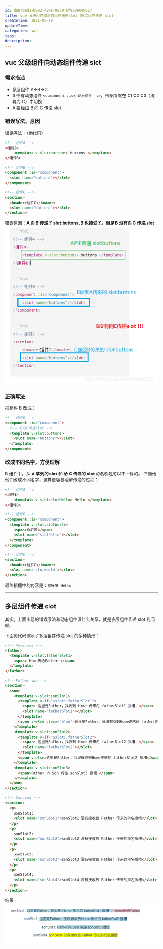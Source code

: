 ```yaml
---
id: da87bad1-b882-427e-88b0-af9886045627
title: vue 父级组件向动态组件传递slot（多层组件传递 slot）
createTime: 2021-06-29
updateTime:
categories: vue
tags:
description:
---
```


## vue 父级组件向动态组件传递 slot

### 需求描述

- 多层组件 A->B->C
- B 中有动态组件 `<component :is="动态组件" />`，根据情况在 C1 C2 C3（统称为 C）中切换
- A 要经由 B 向 C 传递 slot

### 错误写法、原因

错误写法：（伪代码）

```html
<!-- 组件A -->
<组件B>
	<template v-slot:buttons> buttons </template>
</组件B>
```

```html
<!-- 组件B -->
<component :is="component">
  <slot name="buttons"></slot>
</component>
```

```html
<!-- 组件C -->
<section>
  <header>组件C</header>
  <slot name="buttons"></slot>
</section>
```

错误原因：**A 向 B 传递了 slot:buttons, B 也接受了。但是 B 没有向 C 传递 slot**
![在这里插入图片描述](../post-assets/df605a92-9cc7-4dc8-b737-d959429c1811.png)

### 正确写法

把组件 B 改成：

```html
<!-- 组件B -->
<component :is="component">
  <!-- B向C传递slot -->
  <template v-slot:buttons>
    <slot name="buttons"></slot>
  </template>
</component>
```

### 改成不同名字，方便理解

B 组件中，从 **A 拿到的 slot** 和 **给 C 传递的 slot** 的名称是可以不一样的。
下面给他们改成不同名字，这样更容易理解传递的过程：

```html
<!-- 组件A -->
<组件B>
	<template v-slot:slotHello> Hello </template>
</组件B>
```

```html
<!-- 组件B -->
<component :is="component">
  <template v-slot:slotWorld>
    <span>你好呀</span>
    <slot name="slotHello"></slot>
  </template>
</component>
```

```html
<!-- 组件C -->
<section>
  <header>组件C</header>
  <slot name="slotWorld"></slot>
</section>
```

最终插槽中的内容是：`你好呀 Hello`

---

## 多层组件传递 slot

其实，上面出现的错误写法和动态组件没什么关系，就是多层组件传递 slot 的问题。

下面的代码演示了多层组件传递 slot 的多种情形：

```html
<!-- Home.vue -->
<father>
  <template v-slot:fatherSlot1>
    <span> Home传给Father </span>
  </template>
</father>
```

```html
<!-- Father.vue -->
<section>
  <son>
    <template v-slot:sonSlot1>
      <template v-if="$slots.fatherSlot1">
        <span> 这里是Father，我收到 Home 传来的 fatherSlot1 插槽：</span>
        <slot name="fatherSlot1"></slot>
      </template>
      <span v-else class="blue">这里是Father，我没有收到Home传来的 fatherSlot1 插槽</span>
    </template>
    <template v-slot:sonSlot2>
      <template v-if="$slots.fatherSlot2">
        <span> 这里是Father，我收到 Home 传来的 fatherSlot2 插槽：</span>
        <slot name="fatherSlot2"></slot>
      </template>
      <span v-else>这里是Father，我没有收到Home传来的 fatherSlot2 插槽</span>
    </template>
    <template v-slot:sonSlot3>
      <span>Father 向 Son 传递 sonSlot3 插槽 </span>
    </template>
  </son>
</section>
```

```html
<!-- Son.vue -->
<section>
  <p>
    sonSlot1:
    <slot name="sonSlot1">sonSlot1 没有接收到 Father 传来的同名插槽</slot>
  </p>
  <p>
    sonSlot2:
    <slot name="sonSlot2">sonSlot2 没有接收到 Father 传来的同名插槽</slot>
  </p>
  <p>
    sonSlot3:
    <slot name="sonSlot3">sonSlot3 没有接收到 Father 传来的同名插槽</slot>
  </p>
  <p>
    sonSlot4:
    <slot name="sonSlot4">sonSlot4 没有接收到 Father 传来的同名插槽</slot>
  </p>
</section>
```

结果：
![在这里插入图片描述](../post-assets/e770371f-4c32-4b43-a6a7-3fe9619a2e1b.png)
